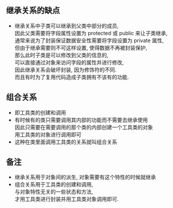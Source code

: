## 继承关系的缺点
- 继承关系中子类可以继承到父类中部分的成员,    
因此父类需要将字段属性设置为 protected 或 public 来让子类继承,  
通常来说为了封装保证数据安全性需要将字段设置为 private 属性,   
但由于继承需要则不可这样设置, 使得数据不再被封装保护,  
那么此时子类是可以修改到父类的信息的,   
可以直接通过对象来访问字段的属性并进行修改,  
因此继承关系会破坏封装, 因为修饰符的不同.    
而且有时为了复用代码造成子类拥有不该有的功能.


## 组合关系
- 即工具类的创建和调用
- 有时候有的类只需要调用其内部的功能而不需要去继承使用   
  因此只需要在需要调用的那个类的内部创建一个工具类的对象  
  用工具类的对象进行调用即可
- 这种在类里面调用工具类的关系就叫组合关系

## 备注
- 继承关系用于对象间的派生, 对象需要有这个特性的时候就继承
- 组合关系用于工具类的创建和调用,  
  与对象特性无关的一些状态和方法,  
  才用工具类进行封装并用工具类对象调用即可.
